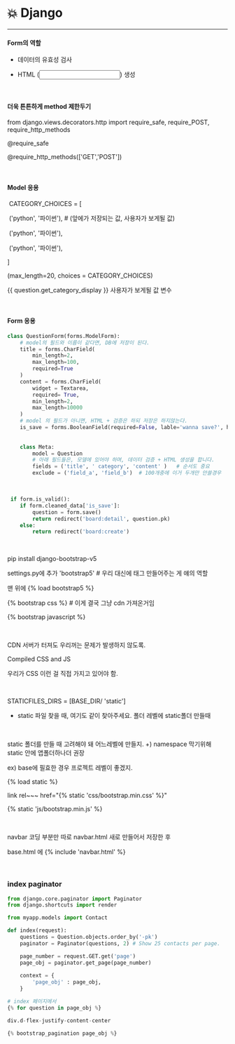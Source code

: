 # :boom: Django

---



#### Form의 역할

- 데이터의 유효성 검사

- HTML (<input>) 생성

  ​															

#### 더욱 튼튼하게 method 제한두기

from django.views.decorators.http import require_safe, require_POST, require_http_methods

@require_safe

@require_http_methods(['GET','POST'])

​													

#### Model 응용

​	CATEGORY_CHOICES = [

​	('python', '파이썬'),  # (앞에가 저장되는 값, 사용자가 보게될 값)

​	('python', '파이썬'),

​	('python', '파이썬'),

]

(max_length=20, choices = CATEGORY_CHOICES)

{{ question.get_category_display }}  사용자가 보게될 값 변수

​																	

#### Form 응용																			

```python
class QuestionForm(forms.ModelForm):
    # model의 필드와 이름이 같다면, DB에 저장이 된다.
    title = forms.CharField(
    	min_length=2,
        max_length=100,
        required=True
    )
    content = forms.CharField(
    	widget = Textarea,
        required= True,
        min_length=2,
        max_length=10000
    )
    # model 의 필드가 아니면, HTML + 검증은 하되 저장은 하지않는다.
    is_save = forms.BooleanField(required=False, lable='wanna save?', help_text='저장하려면 체크하세요.')
    
    
    class Meta:
        model = Question
        # 아래 필드들은, 모델에 있어야 하며, 데이터 검증 + HTML 생성을 합니다.
        fields = ('title', ' category', 'content' )   # 순서도 중요
       	exclude = ('field_a', 'field_b')  # 100개중에 이거 두개만 안쓸경우
```

​														

```python
 if form.is_valid(): 
    if form.cleaned_data['is_save']:
        question = form.save()
        return redirect('board:detail', question.pk)
    else:
        return redirect('board:create')
```

​																																										

pip install django-bootstrap-v5

settings.py에 추가 'bootstrap5'       # 우리 대신에 태그 만들어주는 게 얘의 역할

맨 위에 {% load bootstrap5 %}

{% bootstrap css %}  # 이게 결국 그냥 cdn 가져온거임

{% bootstrap javascript %}

​																												

CDN 서버가 터져도 우리꺼는 문제가 발생하지 않도록.

Compiled CSS and JS

우리가 CSS 이런 걸 직접 가지고 있어야 함.

​														

STATICFILES_DIRS = [BASE_DIR/ 'static'] 

- static 파일 찾을 때, 여기도 같이 찾아주세요.  폴더 레벨에 static폴더 만들때 

  ​												

static 폴더를 만들 때 고려해야 돼 어느레벨에 만들지.  +) namespace 막기위해 static 안에 앱폴더하나더 권장

ex) base에 필효한 경우 프로젝트 레벨이 좋겠지.

{% load static %}

link rel~~~ href="{% static 'css/bootstrap.min.css' %}"

{% static 'js/bootstrap.min.js' %}

​																

navbar 코딩 부분만 따로 navbar.html 새로 만들어서 저장한 후

base.html 에  {% include 'navbar.html' %}

​																													

### index paginator

```python
from django.core.paginator import Paginator
from django.shortcuts import render

from myapp.models import Contact

def index(request):
    questions = Question.objects.order_by('-pk')
    paginator = Paginator(questions, 2) # Show 25 contacts per page.

    page_number = request.GET.get('page')
    page_obj = paginator.get_page(page_number)
    
    context = {
        'page_obj' : page_obj,
    }

# index 페이지에서 
{% for question in page_obj %}

div.d-flex-justify-content-center

{% bootstrap_pagination page_obj %}
```











